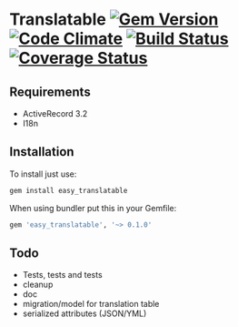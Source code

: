 # Translatable [![Gem Version](https://badge.fury.io/rb/easy_translatable.png)](http://badge.fury.io/rb/easy_translatable) [![Code Climate](https://codeclimate.com/github/popox/translatable.png)](https://codeclimate.com/github/popox/translatable) [![Build Status](https://travis-ci.org/popox/translatable.png)](https://travis-ci.org/popox/translatable) [![Coverage Status](https://coveralls.io/repos/popox/translatable/badge.png)](https://coveralls.io/r/popox/translatable)
## Requirements

* ActiveRecord 3.2
* I18n

## Installation

To install just use:

```ruby
gem install easy_translatable
```

When using bundler put this in your Gemfile:

```ruby
gem 'easy_translatable', '~> 0.1.0'
```

## Todo

- Tests, tests and tests
- cleanup
- doc
- migration/model for translation table
- serialized attributes (JSON/YML)
